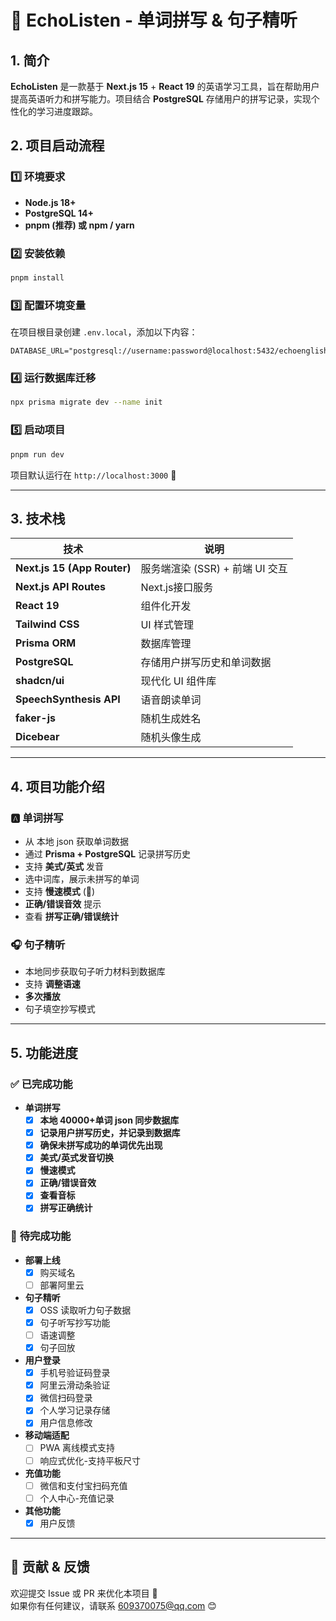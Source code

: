 # 📖 EchoListen - 单词拼写 & 句子精听

## 1. 简介

**EchoListen** 是一款基于 **Next.js 15** + **React 19** 的英语学习工具，旨在帮助用户提高英语听力和拼写能力。项目结合 **PostgreSQL** 存储用户的拼写记录，实现个性化的学习进度跟踪。

## 2. 项目启动流程

### **1️⃣ 环境要求**

- **Node.js 18+**
- **PostgreSQL 14+**
- **pnpm (推荐) 或 npm / yarn**

### **2️⃣ 安装依赖**

```bash
pnpm install
```

### **3️⃣ 配置环境变量**

在项目根目录创建 `.env.local`，添加以下内容：

```env
DATABASE_URL="postgresql://username:password@localhost:5432/echoenglish"
```

### **4️⃣ 运行数据库迁移**

```bash
npx prisma migrate dev --name init
```

### **5️⃣ 启动项目**

```bash
pnpm run dev
```

项目默认运行在 `http://localhost:3000` 🚀

---

## 3. 技术栈

| 技术                        | 说明                            |
| --------------------------- | -------------------------------|
| **Next.js 15 (App Router)** | 服务端渲染 (SSR) + 前端 UI 交互   |
| **Next.js API Routes**      | Next.js接口服务                 |
| **React 19**                | 组件化开发                      |
| **Tailwind CSS**            | UI 样式管理                     |
| **Prisma ORM**              | 数据库管理                      |
| **PostgreSQL**              | 存储用户拼写历史和单词数据      |
| **shadcn/ui**               | 现代化 UI 组件库                |
| **SpeechSynthesis API**     | 语音朗读单词                    |
| **faker-js**                | 随机生成姓名                   |
| **Dicebear**                | 随机头像生成                   |

---

## 4. 项目功能介绍

### 🅰️ **单词拼写**

- 从 本地 json 获取单词数据
- 通过 **Prisma + PostgreSQL** 记录拼写历史
- 支持 **美式/英式** 发音
- 选中词库，展示未拼写的单词
- 支持 **慢速模式** (🐢)
- **正确/错误音效** 提示
- 查看 **拼写正确/错误统计**

### 🎧 **句子精听**

- 本地同步获取句子听力材料到数据库
- 支持 **调整语速**
- **多次播放**
- 句子填空抄写模式

---

## 5. 功能进度

### ✅ **已完成功能**

- **单词拼写**
  - [x] **本地 40000+单词 json 同步数据库**
  - [x] **记录用户拼写历史，并记录到数据库**
  - [x] **确保未拼写成功的单词优先出现**
  - [x] **美式/英式发音切换**
  - [x] **慢速模式**
  - [x] **正确/错误音效**
  - [x] **查看音标**
  - [x] **拼写正确统计**

### 🚀 **待完成功能**

- **部署上线**
  - [x] 购买域名
  - [ ] 部署阿里云
- **句子精听**
  - [x] OSS 读取听力句子数据
  - [x] 句子听写抄写功能
  - [ ] 语速调整
  - [x] 句子回放
- **用户登录**
  - [x] 手机号验证码登录
  - [x] 阿里云滑动条验证
  - [x] 微信扫码登录
  - [x] 个人学习记录存储
  - [x] 用户信息修改
- **移动端适配**
  - [ ] PWA 离线模式支持
  - [ ] 响应式优化-支持平板尺寸
- **充值功能**
  - [ ] 微信和支付宝扫码充值
  - [ ] 个人中心-充值记录
- **其他功能**
  - [x] 用户反馈

---

## 📢 贡献 & 反馈

欢迎提交 Issue 或 PR 来优化本项目 🎉  
如果你有任何建议，请联系 [609370075@qq.com](mailto:609370075@qq.com) 😊
